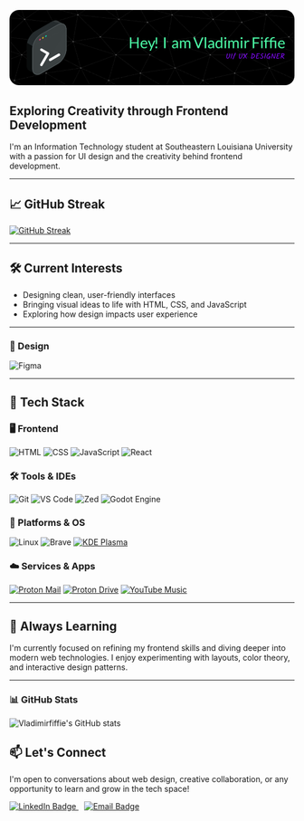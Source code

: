 ![Header](./github-header-image.png)

## **Exploring Creativity through Frontend Development**  
I'm an Information Technology student at Southeastern Louisiana University with a passion for UI design and the creativity behind frontend development.

---

## 📈 GitHub Streak
[![GitHub Streak](https://streak-stats.demolab.com?user=vladimirfiffie&theme=dark&hide_border=true&short_numbers=true&mode=weekly)](https://git.io/streak-stats)

---

## 🛠️ **Current Interests**
- Designing clean, user-friendly interfaces  
- Bringing visual ideas to life with HTML, CSS, and JavaScript  
- Exploring how design impacts user experience

---

### 🎨 Design
![Figma](https://img.shields.io/badge/Figma-0ACF83?style=for-the-badge&logo=figma&logoColor=white)

---

## 🧰 Tech Stack

### 🖥️ Frontend
![HTML](https://img.shields.io/badge/HTML-E44D26?style=for-the-badge&logo=html5&logoColor=white)
![CSS](https://img.shields.io/badge/CSS-264DE4?style=for-the-badge&logo=css3&logoColor=white)
![JavaScript](https://img.shields.io/badge/JavaScript-F0DB4F?style=for-the-badge&logo=javascript&logoColor=black)
![React](https://img.shields.io/badge/React-20232A?style=for-the-badge&logo=react&logoColor=61DAFB)

### 🛠️ Tools & IDEs
![Git](https://img.shields.io/badge/Git-F1502F?style=for-the-badge&logo=git&logoColor=white)
![VS Code](https://img.shields.io/badge/VS%20Code-007ACC?style=for-the-badge&logo=visual-studio-code&logoColor=white)
![Zed](https://img.shields.io/badge/Zed-1A1A1A?style=for-the-badge&logo=readthedocs&logoColor=white)
![Godot Engine](https://img.shields.io/badge/Godot-%23FFFFFF.svg?style=for-the-badge&logo=godot-engine)

### 🧩 Platforms & OS
![Linux](https://img.shields.io/badge/Linux-FCC624?style=for-the-badge&logo=linux&logoColor=black)
![Brave](https://img.shields.io/badge/Brave-FB542B?style=for-the-badge&logo=brave&logoColor=white)
[![KDE Plasma](https://img.shields.io/badge/KDE%20Plasma-1D99F3?style=for-the-badge&logo=kdeplasma&logoColor=fff)](#)

### ☁️ Services & Apps
[![Proton Mail](https://img.shields.io/badge/Proton%20Mail-6D4AFF?style=for-the-badge&logo=protonmail&logoColor=fff)](#)
[![Proton Drive](https://img.shields.io/badge/Proton%20Drive-6d4aff?logo=proton%20drive&logoColor=white)](#)
[![YouTube Music](https://img.shields.io/badge/YouTube_Music-FF0000?style=for-the-badge&logo=youtube-music&logoColor=white)](#)

---

## 🌱 **Always Learning**
I'm currently focused on refining my frontend skills and diving deeper into modern web technologies. I enjoy experimenting with layouts, color theory, and interactive design patterns.

---

### 📊 GitHub Stats
![Vladimirfiffie's GitHub stats](https://github-readme-stats.vercel.app/api?username=vladimirfiffie&show_icons=true&theme=tokyonight)

## 📫 **Let's Connect**
I'm open to conversations about web design, creative collaboration, or any opportunity to learn and grow in the tech space!

<p>
  <a href="https://linkedin.com/in/vladimir-fiffie" style="margin-right: 10px;">
    <img src="https://img.shields.io/badge/LinkedIn-0077B5?style=for-the-badge&logo=linkedin&logoColor=white" alt="LinkedIn Badge"/>
  </a>
  <a href="mailto:vladimir.fiffiejr@proton.me">
    <img src="https://img.shields.io/badge/Email-D14836?style=for-the-badge&logo=gmail&logoColor=white" alt="Email Badge"/>
  </a>
</p>
